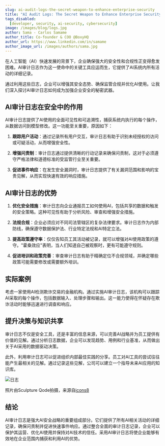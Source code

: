 ```yaml
---
slug: ai-audit-logs-the-secret-weapon-to-enhance-enterprise-security
title: "AI Audit Logs: The Secret Weapon to Enhance Enterprise Security"
tags_disabled:
  [developer, security, ai-security, cybersecurity]
image: /images/blog/logs.jpg
author: Sama - Carlos Samame
author_title: Co-founder & COO @BoxyHQ
author_url: https://www.linkedin.com/in/samame
author_image_url: /images/authors/sama.jpg
---
```


在人工智能（AI）快速发展的背景下，企业确保强大的安全性和合规性正变得愈发困难。AI审计日志作为这一使命中的关键工具应运而生，它提供了AI系统内所有活动的详细记录。

通过利用这些日志，企业可以增强其安全态势、确保监管合规并优化AI使用。让我们深入探讨AI审计日志如何成为加强企业安全的秘密武器。

## AI审计日志在安全中的作用

AI审计日志提供了AI使用的全面可见性和可追溯性，捕获系统内执行的每个操作，从数据访问到模型修改。这一功能至关重要，原因如下：

1. **跟踪用户活动**：通过记录所有用户交互，审计日志有助于识别未经授权的访问或可疑活动，从而增强安全性。

  2. **增强问责制**：审计日志通过提供清晰的行动记录来确保问责制，这对于必须遵守严格法律和道德标准的受监管行业至关重要。

  3. **促进事件响应**：在发生安全漏洞时，审计日志提供了有关漏洞范围和影响的宝贵见解，从而实现快速有效的响应措施。

## AI审计日志的优势

1. **优化安全措施**：审计日志向企业通报员工如何使用AI，包括共享的数据和触发的安全策略。这种可见性有助于分析风险、审查和增强安全措施。

  2. **法规合规**：企业必须应对不同司法管辖区的复杂法律要求。审计日志作为内部防线，确保遵守数据保护法、行业特定法规和AI特定立法。

  3. **提高政策遵守率**：仅仅告知员工其活动被记录，就可以增强对AI使用政策的遵守。"霍桑效应"表明，当人们知道自己被观察时，更有可能遵守规则。

  4. **促进培训和政策完善**：审查审计日志有助于精确定位不合规领域，并确定哪些政策可能需要修改或需要额外培训。

## 实际案例

考虑一家使用AI检测欺诈交易的金融机构。通过实施AI审计日志，该机构可以跟踪AI采取的每个操作，包括数据输入、处理步骤和输出。这一能力使得在怀疑存在欺诈活动时能够迅速进行调查和响应。

## 提升决策与知识共享

审计日志不仅是安全工具，还是丰富的信息来源，可以完善AI战略并为员工提供有价值的见解。通过分析日志数据，企业可以发现趋势、用例和行业基准，从而做出关于AI采用的数据驱动决策。

此外，利用审计日志可以促进组织内部最佳实践的分享。员工对AI工具的尝试往往能产生最相关的见解。通过记录这些见解，公司可以建立一个指导未来AI应用的知识库。

![日志](/images/blog/logs.jpg)

<div style={{fontSize: "10px", marginTop: "-10px", paddingBottom: "20px"}}>照片由Sculpture Qode拍摄，来源自<a href="https://icons8.com/photos/photo/nature--621d1d1d92a9c1000164eeeb">icons8</a></div>

## 结论

AI审计日志是强大AI安全战略的重要组成部分。它们提供了所有AI相关活动的详细记录，确保问责制并促进快速事件响应。通过整合全面的审计日志记录，企业可以保护其运营、优化AI使用并保持对AI技术的信任。采用AI审计日志将使企业能够有效地在企业范围内捕获和利用AI的优势。
